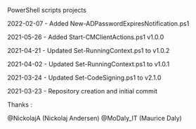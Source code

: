 PowerShell scripts projects

2022-02-07 - Added New-ADPasswordExpiresNotification.ps1

2021-05-26 - Added Start-CMClientActions.ps1 v1.0.0

2021-04-21 - Updated Set-RunningContext.ps1 to v1.0.2

2021-04-02 - Updated Set-RunningContext.ps1 to v1.0.1

2021-03-24 - Updated Set-CodeSigning.ps1 to v2.1.0

2021-03-23 - Repository creation and initial commit



Thanks :

@NickolajA (Nickolaj Andersen)
@MoDaly_IT (Maurice Daly)
